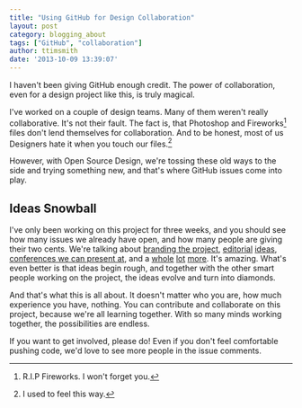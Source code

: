 ```yaml
---
title: "Using GitHub for Design Collaboration"
layout: post
category: blogging_about
tags: ["GitHub", "collaboration"]
author: ttimsmith
date: '2013-10-09 13:39:07'
---
```

I haven't been giving GitHub enough credit. The power of collaboration, even for a design project like this, is truly magical. 

I've worked on a couple of design teams. Many of them weren't really collaborative. It's not their fault. The fact is, that Photoshop and Fireworks[^1] files don't lend themselves for collaboration. And to be honest, most of us Designers hate it when you touch our files.[^2]

However, with Open Source Design, we're tossing these old ways to the side and trying something new, and that's where GitHub issues come into play.

## Ideas Snowball
I've only been working on this project for three weeks, and you should see how many issues we already have open, and how many people are giving their two cents. We're talking about [branding the project](https://github.com/opensourcedesignis/opensourcedesignis.github.io/issues/33), [editorial](https://github.com/opensourcedesignis/opensourcedesignis.github.io/issues/25) [ideas](https://github.com/opensourcedesignis/opensourcedesignis.github.io/issues/35), [conferences we can present at](https://github.com/opensourcedesignis/opensourcedesignis.github.io/issues/29), and a [whole](https://github.com/opensourcedesignis/opensourcedesignis.github.io/issues/14) [lot](https://github.com/opensourcedesignis/opensourcedesignis.github.io/issues/10) [more](https://github.com/opensourcedesignis/opensourcedesignis.github.io/issues/19). It's amazing. What's even better is that ideas begin rough, and together with the other smart people working on the project, the ideas evolve and turn into diamonds.

And that's what this is all about. It doesn't matter who you are, how much experience you have, nothing. You can contribute and collaborate on this project, because we're all learning together. 
With so many minds working together, the possibilities are endless.

If you want to get involved, please do! Even if you don't feel comfortable pushing code, we'd love to see more people in the issue comments.

[^1]: R.I.P Fireworks. I won't forget you.
[^2]: I used to feel this way.